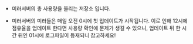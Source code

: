 - 미러서버의 총 사용량을 올리는 저장소 입니다.

- 미러서버의 미러들은 매일 오전 0시에 첫 업데이트가 시작됩니다.
이로 인해 12시에 점유율을 업데이트 한다면 사용량 확인에 문제가 생길 수 있으니,
업데이트 뒤 한 시간 뒤인 01시에 로그파일이 등재되니 참고하세요!
